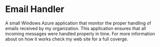 Email Handler
=============

A small Windows Azure application that monitor the proper handling of emails received by my organization. This application ensures that all incoming messages were handled properly in time.
For more information about on how it works check my web site for a full coverge. 
